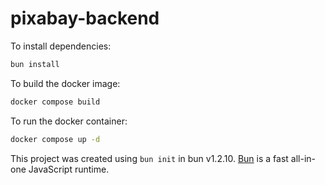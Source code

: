 # pixabay-backend

To install dependencies:

```bash
bun install
```

To build the docker image:

```bash
docker compose build
```

To run the docker container:

```bash
docker compose up -d
```

This project was created using `bun init` in bun v1.2.10. [Bun](https://bun.sh) is a fast all-in-one JavaScript runtime.
